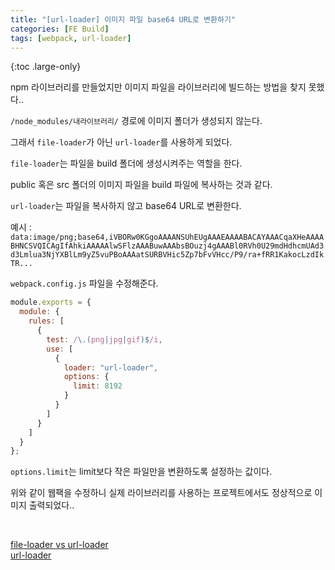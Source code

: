 ```yaml
---
title: "[url-loader] 이미지 파일 base64 URL로 변환하기"
categories: [FE Build]
tags: [webpack, url-loader]
---
```


{:toc .large-only}

npm 라이브러리를 만들었지만 이미지 파일을 라이브러리에 빌드하는 방법을 찾지 못했다..

`/node_modules/내라이브러리/` 경로에 이미지 폴더가 생성되지 않는다.

그래서 `file-loader`가 아닌 `url-loader`를 사용하게 되었다.

`file-loader`는 파일을 build 폴더에 생성시켜주는 역할을 한다.

public 혹은 src 폴더의 이미지 파일을 build 파일에 복사하는 것과 같다.

`url-loader`는 파일을 복사하지 않고 base64 URL로 변환한다.

예시 : `data:image/png;base64,iVBORw0KGgoAAAANSUhEUgAAAEAAAABACAYAAACqaXHeAAAABHNCSVQICAgIfAhkiAAAAAlwSFlzAAABuwAAAbsBOuzj4gAAABl0RVh0U29mdHdhcmUAd3d3Lmlua3NjYXBlLm9yZ5vuPBoAAAatSURBVHic5Zp7bFvVHcc/P9/ra+fRR1KakocLzdIkTR...`

`webpack.config.js` 파일을 수정해준다.

```js
module.exports = {
  module: {
    rules: [
      {
        test: /\.(png|jpg|gif)$/i,
        use: [
          {
            loader: "url-loader",
            options: {
              limit: 8192
            }
          }
        ]
      }
    ]
  }
};
```

`options.limit`는 limit보다 작은 파일만을 변환하도록 설정하는 값이다.

위와 같이 웹팩을 수정하니 실제 라이브러리를 사용하는 프로젝트에서도 정상적으로 이미지 출력되었다..

<br/>

[file-loader vs url-loader](https://velog.io/@jeongnaehyeok/file-loader-vs-url-loader)<br/>
[url-loader](https://v4.webpack.js.org/loaders/url-loader/)
